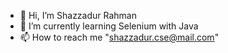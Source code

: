 - 👋 Hi, I’m Shazzadur Rahman
- 🌱 I’m currently learning Selenium with Java
- 📫 How to reach me "shazzadur.cse@mail.com"

<!---
ShazzadQA/ShazzadQA is a ✨ special ✨ repository because its `README.md` (this file) appears on your GitHub profile.
You can click the Preview link to take a look at your changes.
--->
